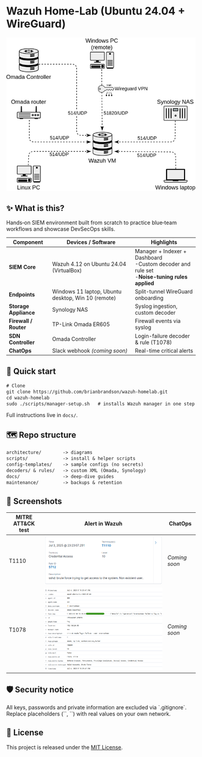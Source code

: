 # Wazuh Home‑Lab (Ubuntu 24.04 + WireGuard)

<p align="center">
  <img src="architecture/diagram.png" width="600" alt="Network architecture diagram">
</p>

## ✨  What is this?

Hands‑on SIEM environment built from scratch to practice blue‑team workflows and showcase DevSecOps skills.

| Component            | Devices / Software                       | Highlights                                  |
|----------------------|------------------------------------------|---------------------------------------------|
| **SIEM Core**        | Wazuh 4.12 on Ubuntu 24.04 (VirtualBox)  | Manager + Indexer + Dashboard<br> -Custom decoder and rule set <br> -**Noise-tuning rules applied**|
| **Endpoints**        | Windows 11 laptop, Ubuntu desktop, Win 10 (remote) | Split-tunnel WireGuard onboarding |
| **Storage Appliance**| Synology NAS                             | Syslog ingestion, custom decoder            |
| **Firewall / Router**| TP-Link Omada ER605                      | Firewall events via syslog					|
| **SDN Controller**   | Omada Controller                         | Login-failure decoder & rule (T1078)        |
| **ChatOps**          | Slack webhook *(coming soon)*            | Real-time critical alerts                   |


## 🚀  Quick start

```
# Clone
git clone https://github.com/brianbrandson/wazuh-homelab.git
cd wazuh-homelab
sudo ./scripts/manager-setup.sh   # installs Wazuh manager in one step
```

Full instructions live in `docs/`.

## 🗺️  Repo structure
```
architecture/        -> diagrams
scripts/             -> install & helper scripts
config-templates/    -> sample configs (no secrets)
decoders/ & rules/   -> custom XML (Omada, Synology)
docs/                -> deep‑dive guides
maintenance/         -> backups & retention
```

## 📸  Screenshots

| MITRE ATT&CK test | Alert in Wazuh | ChatOps |
|-------------------|----------------|---------|
| T1110 | ![](docs/screenshots/t1110_wazuh.png) | *Coming soon* |
| T1078 | ![](docs/screenshots/t1078_wazuh.png) | *Coming soon* |

## 🛡️  Security notice

All keys, passwords and private information are excluded via \`.gitignore\`. Replace placeholders (\`<TOKEN>\`, \`<IP>\`) with real values on your own network.

## 📜  License

This project is released under the [MIT License](LICENSE).
